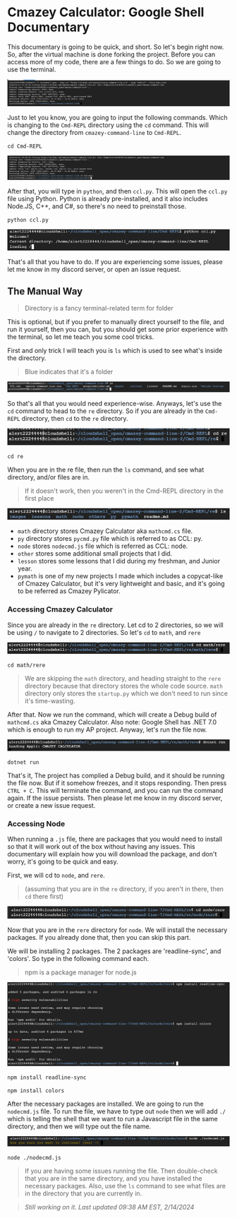 # Cmazey Calculator: Google Shell Documentary

This documentary is going to be quick, and short. So let's begin right now. So, after the virtual machine is done forking the project. Before you can access more of my code, there are a few things to do. So we are going to use the terminal. 

<img title="a title" alt="Alt text" src="/images/image1.png">

Just to let you know, you are going to input the following commands. Which is changing to the `Cmd-REPL` directory using the `cd` command. This will change the directory from `cmazey-command-line` to `Cmd-REPL`.

```
cd Cmd-REPL
```
<img title="a title" alt="Alt text" src="/images/image2.png">

After that, you will type in `python`, and then `ccl.py`. This will open the `ccl.py` file using Python. Python is already pre-installed, and it also includes Node.JS, C++, and C#, so there's no need to preinstall those.

```
python ccl.py
```
<img title="a title" alt="Alt text" src="/images/image3.png">

That's all that you have to do. If you are experiencing some issues, please let me know in my discord server, or open an issue request.


## The Manual Way
> Directory is a fancy terminal-related term for folder

This is optional, but if you prefer to manually direct yourself to the file, and run it yourself, then you can, but you should get some prior experience with the terminal, so let me teach you some cool tricks.

First and only trick I will teach you is `ls` which is used to see what's inside the directory.
> Blue indicates that it's a folder
<img title="a title" alt="Alt text" src="/images/image4.png">

So that's all that you would need experience-wise. Anyways, let's use the `cd` command to head to the `re` directory. So if you are already in the `Cmd-REPL` directory, then `cd` to the `re` directory.

<img title="a title" alt="Alt text" src="/images/image5.png">

```
cd re
```

When you are in the re file, then run the `ls` command, and see what directory, and/or files are in.
> If it doesn't work, then you weren't in the Cmd-REPL directory in the first place

<img title="a title" alt="Alt text" src="/images/image6.png">

- `math` directory stores Cmazey Calculator aka `mathcmd.cs` file.
- `py` directory stores  `pycmd.py` file which is referred to as CCL: py.
- `node` stores  `nodecmd.js` file which is referred as CCL: node.
- `other` stores some additional small projects that I did.
- `lesson` stores some lessons that I did during my freshman, and Junior year.
- `pymath` is one of my new projects I made which includes a copycat-like of Cmazey Calculator, but it's very lightweight and basic, and it's going to be referred as Cmazey Pylicator.



### Accessing Cmazey Calculator

Since you are already in the `re` directory. Let cd to 2 directories, so we will be using `/` to navigate to 2 directories. So let's `cd` to  `math`, and `rere`

<img title="a title" alt="Alt text" src="/images/image7.png">

```
cd math/rere
```
> We are skipping the `math` directory, and heading straight to the `rere` directory because that directory stores the whole code source. `math` directory only stores the `startup.py` which we don't need to run since it's time-wasting.

After that. Now we run the command, which will create a Debug build of `mathcmd.cs` aka Cmazey Calculator. Also note: Google Shell has .NET 7.0 which is enough to run my AP project. Anyway, let's run the file now.

<img title="a title" alt="Alt text" src="/images/image8.png">

```
dotnet run
```

That's it, The project has complied a Debug build, and it should be running the file now. But if it somehow freezes, and it stops responding. Then press `CTRL + C`. This will terminate the command, and you can run the command again. If the issue persists. Then please let me know in my discord server, or create a new issue request.



### Accessing Node

When running a `.js` file, there are packages that you would need to install so that it will work out of the box without having any issues. This documentary will explain how you will download the package, and don't worry, it's going to be quick and easy.

First, we will cd to `node`, and `rere`. 
> (assuming that you are in the `re` directory, if you aren't in there, then `cd` there first)

<img title="a title" alt="Alt text" src="/images/image9.png">

Now that you are in the `rere` directory for `node`. We will install the necessary packages. If you already done that, then you can skip this part.

We will be installing 2 packages. The 2 packages are 'readline-sync', and 'colors'. So type in the following command each.
> npm is a package manager for node.js

<img title="a title" alt="Alt text" src="/images/image10.png">

```
npm install readline-sync
```
```
npm install colors
```

After the necessary packages are installed. We are going to run the `nodecmd.js` file. To run the file, we have to type out `node` then we will add `./` which is telling the shell that we want to run a Javascript file in the same directory, and then we will type out the file name.

<img title="a title" alt="Alt text" src="/images/image11.png">

```
node ./nodecmd.js
```

> If you are having some issues running the file. Then double-check that you are in the same directory, and you have installed the necessary packages. Also, use the `ls` command to see what files are in the directory that you are currently in.


> *Still working on it. Last updated 09:38 AM EST, 2/14/2024*

